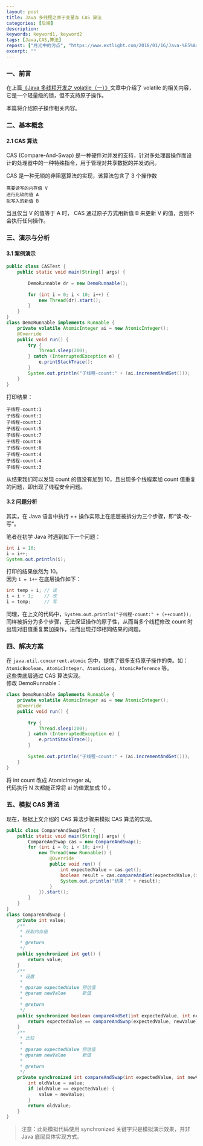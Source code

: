 ```yaml
---
layout: post
title: Java 多线程之原子变量与 CAS 算法
categories: [后端]
description: 
keywords: keyword1, keyword2
tags: [Java,CAS,算法]
repost: ["月光中的污点", "https://www.extlight.com/2018/01/16/Java-%E5%A4%9A%E7%BA%BF%E7%A8%8B%E5%BC%80%E5%8F%91%E4%B9%8B%E5%8E%9F%E5%AD%90%E5%8F%98%E9%87%8F%E4%B8%8E-CAS-%E7%AE%97%E6%B3%95%EF%BC%88%E4%BA%8C%EF%BC%89/"]
excerpt: ""
---
```


### 一、前言
在上篇[《Java 多线程开发之 volatile（一）》][href1]文章中介绍了 volatile 的相关内容，它是一个轻量级的锁，但不支持原子操作。

本篇将介绍原子操作相关内容。

### 二、基本概念  
#### 2.1 CAS 算法  
CAS (Compare-And-Swap) 是一种硬件对并发的支持，针对多处理器操作而设计的处理器中的一种特殊指令，用于管理对共享数据的并发访问。

CAS 是一种无锁的非阻塞算法的实现，该算法包含了 3 个操作数
```
需要读写的内存值 V
进行比较的值 A
拟写入的新值 B
```
当且仅当 V 的值等于 A 时， CAS 通过原子方式用新值 B 来更新 V 的值，否则不会执行任何操作。

### 三、演示与分析
#### 3.1 案例演示  
```java
public class CASTest {
    public static void main(String[] args) {
        
        DemoRunnable dr = new DemoRunnable();
        
        for (int i = 0; i < 10; i++) {
            new Thread(dr).start();
        }
    }
}
class DemoRunnable implements Runnable {
    private volatile AtomicInteger ai = new AtomicInteger();
    @Override
    public void run() {
        try {
            Thread.sleep(200);
        } catch (InterruptedException e) {
            e.printStackTrace();
        }
        System.out.println("子线程-count:" + (ai.incrementAndGet()));
    }
}
```
打印结果：

```
子线程-count:1
子线程-count:1
子线程-count:2
子线程-count:5
子线程-count:7
子线程-count:6
子线程-count:8
子线程-count:4
子线程-count:4
子线程-count:3
```
从结果我们可以发现 count 的值没有加到 10，且出现多个线程累加 count 值重复的问题，即出现了线程安全问题。

#### 3.2 问题分析
其实，在 Java 语言中执行 ++ 操作实际上在底层被拆分为三个步骤，即“读-改-写”。

笔者在初学 Java 时遇到如下一个问题：
```java
int i = 10;
i = i++;
System.out.println(i);
```
打印的结果依然为 10。  
因为 ```i = i++``` 在底层操作如下：
```java
int temp = i; // 读
i = i + 1;    // 改
i = temp;     // 写
```
同理，在上文的代码中，```System.out.println("子线程-count:" + (++count));``` 同样被拆分为多个步骤，无法保证操作的原子性，从而当多个线程修改 count 时出现对旧值重复累加操作，进而出现打印相同结果的问题。

### 四、解决方案
在 ```java.util.concurrent.atomic``` 包中，提供了很多支持原子操作的类。如：```AtomicBoolean```、```AtomicInteger```、```AtomicLong```、```AtomicReference``` 等。  
这些类底层通过 CAS 算法实现。  
修改 DemoRunnable：  
```java
class DemoRunnable implements Runnable {
    private volatile AtomicInteger ai = new AtomicInteger();
    @Override
    public void run() {
    
        try {
            Thread.sleep(200);
        } catch (InterruptedException e) {
            e.printStackTrace();
        }
        
        System.out.println("子线程-count:" + (ai.incrementAndGet()));
    }
}
```

将 int count 改成 AtomicInteger ai。  
代码执行 N 次都能正常将 ai 的值累加成 10 。  

### 五、模拟 CAS 算法
现在，根据上文介绍的 CAS 算法步骤来模拟 CAS 算法的实现。  
```java
public class CompareAndSwapTest {
    public static void main(String[] args) {
        CompareAndSwap cas = new CompareAndSwap();
        for (int i = 0; i < 10; i++) {
            new Thread(new Runnable() {
                @Override
                public void run() {
                    int expectedValue = cas.get();
                    boolean result = cas.compareAndSet(expectedValue,(int) (Math.random() * 100));
                    System.out.println("结果：" + result);
                }
            }).start();
        }
    }
}
class CompareAndSwap {
    private int value;
    /**
     * 获取内存值
     * 
     * @return
     */
    public synchronized int get() {
        return value;
    }
    /**
     * 设置
     * 
     * @param expectedValue 预估值
     * @param newValue      新值
     *            
     * @return
     */
    public synchronized boolean compareAndSet(int expectedValue, int newValue) {
        return expectedValue == compareAndSwap(expectedValue, newValue);
    }
    /**
     * 比较
     * 
     * @param expectedValue 预估值
     * @param newValue      新值
     * 
     * @return
     */
    private synchronized int compareAndSwap(int expectedValue, int newValue) {
        int oldValue = value;
        if (oldValue == expectedValue) {
            value = newValue;
        }
        return oldValue;
    }
}
```

> 注意：此处模拟代码使用 synchronized 关键字只是模拟演示效果，并非 Java 底层具体实现方式。

[href1]: https://www.extlight.com/2018/01/15/Java-%E5%A4%9A%E7%BA%BF%E7%A8%8B%E5%BC%80%E5%8F%91%E4%B9%8B-volatile%EF%BC%88%E4%B8%80%EF%BC%89/
